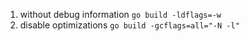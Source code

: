 1. without debug information  `go build -ldflags=-w`
2. disable optimizations  `go build -gcflags=all="-N -l"`
